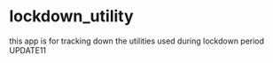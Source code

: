 # lockdown_utility

this app is for tracking down the utilities used during lockdown period
UPDATE11
